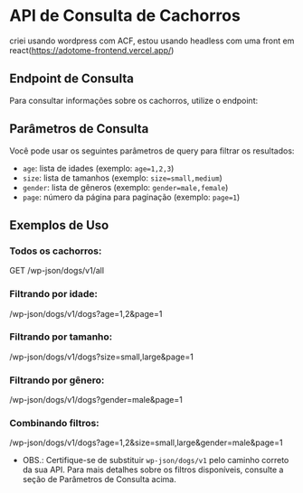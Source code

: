 # API de Consulta de Cachorros

criei usando wordpress com ACF, estou usando headless com uma front em react(https://adotome-frontend.vercel.app/)

## Endpoint de Consulta

Para consultar informações sobre os cachorros, utilize o endpoint:

## Parâmetros de Consulta

Você pode usar os seguintes parâmetros de query para filtrar os resultados:

- `age`: lista de idades (exemplo: `age=1,2,3`)
- `size`: lista de tamanhos (exemplo: `size=small,medium`)
- `gender`: lista de gêneros (exemplo: `gender=male,female`)
- `page`: número da página para paginação (exemplo: `page=1`)

## Exemplos de Uso

### Todos os cachorros: 

GET /wp-json/dogs/v1/all

### Filtrando por idade: 

/wp-json/dogs/v1/dogs?age=1,2&page=1

### Filtrando por tamanho: 

/wp-json/dogs/v1/dogs?size=small,large&page=1

### Filtrando por gênero:

/wp-json/dogs/v1/dogs?gender=male&page=1

### Combinando filtros:

/wp-json/dogs/v1/dogs?age=1,2&size=small,large&gender=male&page=1

- OBS.: Certifique-se de substituir `wp-json/dogs/v1` pelo caminho correto da sua API. Para mais detalhes sobre os filtros disponíveis, consulte a seção de Parâmetros de Consulta acima.
 





